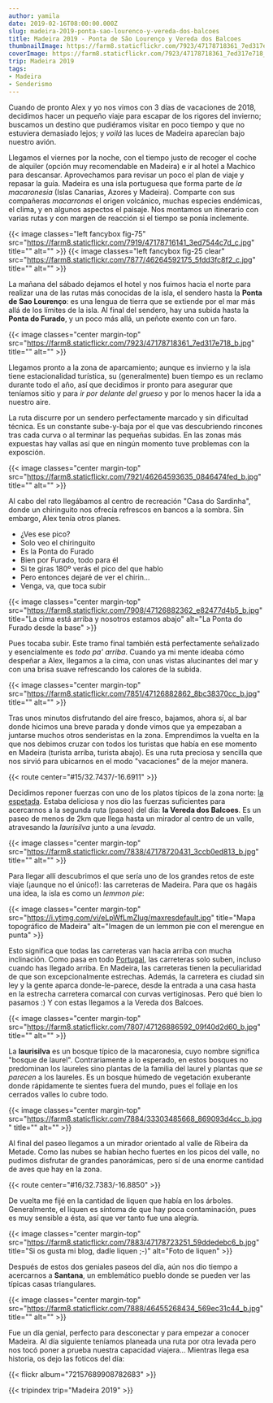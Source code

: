 ```yaml
---
author: yamila
date: 2019-02-16T08:00:00.000Z
slug: madeira-2019-ponta-sao-lourenco-y-vereda-dos-balcoes
title: Madeira 2019 - Ponta de São Lourenço y Vereda dos Balcoes
thumbnailImage: https://farm8.staticflickr.com/7923/47178718361_7ed317e718_z.jpg
coverImage: https://farm8.staticflickr.com/7923/47178718361_7ed317e718_b.jpg
trip: Madeira 2019
tags:
- Madeira
- Senderismo
---
```


Cuando de pronto Alex y yo nos vimos con 3 días de vacaciones de 2018, decidimos hacer un pequeño viaje para escapar de los rigores del invierno; buscamos un destino que pudiéramos visitar en poco tiempo y que no estuviera demasiado lejos; y _voilá_ las luces de Madeira aparecían bajo nuestro avión.

<!--more-->
Llegamos el viernes por la noche, con el tiempo justo de recoger el coche de alquiler (opción muy recomendable en Madeira) e ir al hotel a Machico para descansar. Aprovechamos para revisar un poco el plan de viaje y repasar la guía. Madeira es una isla portuguesa que forma parte de _la macaronesia_ (Islas Canarias, Azores y Madeira). Comparte con sus compañeras _macarronas_ el origen volcánico, muchas especies endémicas, el clima, y en algunos aspectos el paisaje. Nos montamos un itinerario con varias rutas y con margen de reacción si el tiempo se ponía inclemente.

{{< image classes="left fancybox fig-75" src="https://farm8.staticflickr.com/7919/47178716141_3ed7544c7d_c.jpg" title="" alt="" >}}
{{< image classes="left fancybox fig-25 clear" src="https://farm8.staticflickr.com/7877/46264592175_5fdd3fc8f2_c.jpg" title="" alt="" >}}

La mañana del sábado dejamos el hotel y nos fuimos hacia el norte para realizar una de las rutas más conocidas de la isla, el sendero hasta la **Ponta de Sao Lourenço**: es una lengua de tierra que se extiende por el mar más allá de los límites de la isla. Al final del sendero, hay una subida hasta la **Ponta do Furado**, y un poco más allá, un peñote exento con un faro.

{{< image classes="center margin-top" src="https://farm8.staticflickr.com/7923/47178718361_7ed317e718_b.jpg" title="" alt="" >}}

Llegamos pronto a la zona de aparcamiento; aunque es invierno y la isla tiene estacionalidad turística, su (generalmente) buen tiempo es un reclamo durante todo el año, así que decidimos ir pronto para asegurar que teníamos sitio y para _ir por delante del grueso_ y por lo menos hacer la ida a nuestro aire.

La ruta discurre por un sendero perfectamente marcado y sin dificultad técnica. Es un constante sube-y-baja por el que vas descubriendo rincones tras cada curva o al terminar las pequeñas subidas. En las zonas más expuestas hay vallas así que en ningún momento tuve problemas con la exposción.

{{< image classes="center margin-top" src="https://farm8.staticflickr.com/7921/46264593635_0846474fed_b.jpg" title="" alt="" >}}

Al cabo del rato llegábamos al centro de recreación "Casa do Sardinha", donde un chiringuito nos ofrecía refrescos en bancos a la sombra. Sin embargo, Alex tenía otros planes.

- ¿Ves ese pico?
- Solo veo el chiringuito
- Es la Ponta do Furado
- Bien por Furado, todo para él
- Si te giras 180º verás el pico del que hablo
- Pero entonces dejaré de ver el chirin...
- Venga, va, que toca subir

{{< image classes="center margin-top" src="https://farm8.staticflickr.com/7908/47126882362_e82477d4b5_b.jpg" title="La cima está arriba y nosotros estamos abajo" alt="La Ponta do Furado desde la base" >}}

Pues tocaba subir. Este tramo final también está perfectamente señalizado y esencialmente es _todo pa' arriba_. Cuando ya mi mente ideaba cómo despeñar a Alex, llegamos a la cima, con unas vistas alucinantes del mar y con una brisa suave refrescando los calores de la subida.

{{< image classes="center margin-top" src="https://farm8.staticflickr.com/7851/47126882862_8bc38370cc_b.jpg" title="" alt="" >}}

Tras unos minutos disfrutando del aire fresco, bajamos, ahora sí, al bar donde hicimos una breve parada y donde vimos que ya empezaban a juntarse muchos otros senderistas en la zona. Emprendimos la vuelta en la que nos debimos cruzar con todos los turistas que había en ese momento en Madeira (turista arriba, turista abajo). Es una ruta preciosa y sencilla que nos sirvió para ubicarnos en el modo "vacaciones" de la mejor manera.

{{< route center="#15/32.7437/-16.6911" >}}

Decidimos reponer fuerzas con uno de los platos típicos de la zona norte: <a href="https://www.google.com/search?q=espetada+madeira&client=firefox-b-ab&source=lnms&tbm=isch&sa=X&ved=0ahUKEwjF0dCInNDgAhWByYUKHUQLC9IQ_AUIDigB&biw=1918&bih=989" target="_blank">la espetada</a>. Estaba deliciosa y nos dio las fuerzas suficientes para acercarnos a la segunda ruta (paseo) del día: **la Vereda dos Balcoes**. Es un paseo de menos de 2km que llega hasta un mirador al centro de un valle, atravesando la _laurisilva_ junto a una _levada_.

{{< image classes="center margin-top" src="https://farm8.staticflickr.com/7838/47178720431_3ccb0ed813_b.jpg" title="" alt="" >}}

Para llegar allí descubrimos el que sería uno de los grandes retos de este viaje (¡aunque no el único!): las carreteras de Madeira. Para que os hagáis una idea, la isla es como un _lemmon pie_:

{{< image classes="center margin-top" src="https://i.ytimg.com/vi/eLpWfLmZIug/maxresdefault.jpg" title="Mapa topográfico de Madeira" alt="Imagen de un lemmon pie con el merengue en punta" >}}

Esto significa que todas las carreteras van hacia arriba con mucha inclinación. Como pasa en todo <a href="/tags/portugal" target="_blank">Portugal</a>, las carreteras solo suben, incluso cuando has llegado arriba. En Madeira, las carreteras tienen la peculiaridad de que son excepcionalmente estrechas. Además, la carretera es ciudad sin ley y la gente aparca donde-le-parece, desde la entrada a una casa hasta en la estrecha carretera comarcal con curvas vertiginosas. Pero qué bien lo pasamos :) Y con estas llegamos a la Vereda dos Balcoes.

{{< image classes="center margin-top" src="https://farm8.staticflickr.com/7807/47126886592_09f40d2d60_b.jpg" title="" alt="" >}}

La **laurisilva** es un bosque típico de la macaronesia, cuyo nombre significa "bosque de laurel". Contrariamente a lo esperado, en estos bosques no predominan los laureles sino plantas de la familia del laurel y plantas que _se parecen_ a los laureles. Es un bosque húmedo de vegetación exuberante donde rápidamente te sientes fuera del mundo, pues el follaje en los cerrados valles lo cubre todo.

{{< image classes="center margin-top" src="https://farm8.staticflickr.com/7884/33303485668_869093d4cc_b.jpg" title="" alt="" >}}

Al final del paseo llegamos a un mirador orientado al valle de Ribeira da Metade. Como las nubes se habían hecho fuertes en los picos del valle, no pudimos disfrutar de grandes panorámicas, pero sí de una enorme cantidad de aves que hay en la zona.

{{< route center="#16/32.7383/-16.8850" >}}

De vuelta me fijé en la cantidad de liquen que había en los árboles. Generalmente, el liquen es síntoma de que hay poca contaminación, pues es muy sensible a ésta, así que ver tanto fue una alegría.

{{< image classes="center margin-top" src="https://farm8.staticflickr.com/7883/47178723251_59ddedebc6_b.jpg" title="Si os gusta mi blog, dadle liquen ;-)" alt="Foto de liquen" >}}

Después de estos dos geniales paseos del día, aún nos dio tiempo a acercarnos a **Santana**, un emblemático pueblo donde se pueden ver las típicas casas triangulares.

{{< image classes="center margin-top" src="https://farm8.staticflickr.com/7888/46455268434_569ec31c44_b.jpg" title="" alt="" >}}

Fue un día genial, perfecto para desconectar y para empezar a conocer Madeira. Al día siguiente teníamos planeada una ruta por otra levada pero nos tocó poner a prueba nuestra capacidad viajera... Mientras llega esa historia, os dejo las foticos del día:

{{< flickr album="72157689908782683" >}}

{{< tripindex trip="Madeira 2019" >}}
